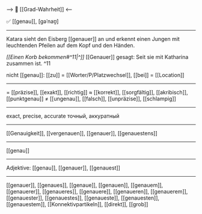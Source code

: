--> 🧩 [[Grad-Wahrheit]] <--

✅ [[genau]], [ɡəˈnaʊ̯]

---
Katara sieht den Eisberg [[genauer]] an und erkennt einen Jungen mit leuchtenden Pfeilen auf dem Kopf und den Händen. 

*[[Einen Korb bekommen#^11|^]]* [[Genauer]] gesagt: Seit sie mit Katharina zusammen ist. ^11

 nicht [[genau]]: [[zu]] = [[Worter/P/Platzwechsel]], [[bei]] = [[Location]]
 
---
= [[präzise]], [[exakt]], [[richtig]]
≈ [[korrekt]], [[sorgfältig]], [[akribisch]], [[punktgenau]]
≠ [[ungenau]], [[falsch]], [[unpräzise]], [[schlampig]]

---
exact, precise, accurate
точный, аккуратный

---
[[Genauigkeit]], [[vergenauen]], [[genauer]], [[genauestens]]

---
[[genau]]


---
Adjektive: [[genau]], [[genauer]], [[genauest]]

---
[[genauer]], [[genaues]], [[genaue]], [[genauen]], [[genauem]], [[genauerer]], [[genaueres]], [[genauere]], [[genaueren]], [[genauerem]], [[genauester]], [[genauestes]], [[genaueste]], [[genauesten]], [[genauestem]], [[Konnektivpartikeln]], [[direkt]], [[grob]]